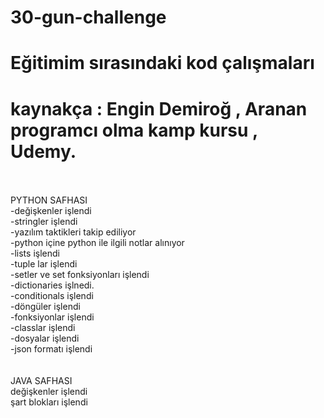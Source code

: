 # 30-gun-challenge
# Eğitimim sırasındaki kod çalışmaları
# kaynakça : Engin Demiroğ , Aranan programcı olma kamp kursu , Udemy.
<br>
<br>
PYTHON SAFHASI  
<br>
-değişkenler işlendi  
<br>
-stringler işlendi  
<br>
-yazılım taktikleri takip ediliyor  
<br>
-python içine python ile ilgili notlar alınıyor  
<br>
-lists işlendi  
<br>
-tuple lar işlendi  
<br>
-setler ve set fonksiyonları işlendi  
<br>
-dictionaries işlnedi.  
<br>
-conditionals işlendi  
<br>
-döngüler işlendi  
<br>
-fonksiyonlar işlendi  
<br>
-classlar işlendi  
<br>
-dosyalar işlendi  
<br>
-json formatı işlendi  
<br>
<br>
<br>
JAVA SAFHASI  
<br>
değişkenler işlendi  
<br>
şart blokları işlendi  
<br>

